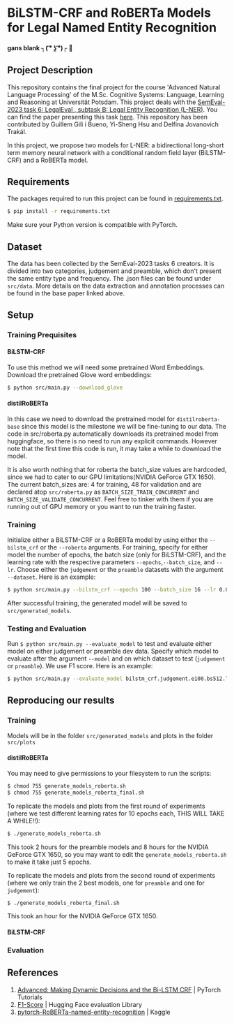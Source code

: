 # BiLSTM-CRF and RoBERTa Models for Legal Named Entity Recognition
#### gans blank  ┐( ͡° ʖ̯ ͡°)┌ :swan:
## Project Description
This repository contains the final project for the course 'Advanced Natural Language Processing' of the M.Sc. Cognitive Systems: Language, Learning and Reasoning at Universität Potsdam.
This project deals with the [SemEval-2023 task 6: LegalEval , subtask B: Legal Entity Recognition (L-NER)](https://sites.google.com/view/legaleval/home#h.fbpoqsn0hjeh). You can find the paper presenting this task [here](https://aclanthology.org/2022.nllp-1.15/). This repository has been contributed by Guillem Gili i Bueno, Yi-Sheng Hsu and Delfina Jovanovich Trakál.

In this project, we propose two models for L-NER: a bidirectional long-short term memory neural network with a conditional random field layer (BiLSTM-CRF) and a RoBERTa model.
## Requirements
The packages required to run this project can be found in [requirements.txt](requirements.txt).
```bash
$ pip install -r requirements.txt
```
Make sure your Python version is compatible with PyTorch.

## Dataset
The data has been collected by the SemEval-2023 tasks 6 creators. It is divided into two categories, judgement and preamble, which don't present the same entity type and frequency. The .json files can be found under `src/data`.
More details on the data extraction and annotation processes can be found in the base paper linked above.

## Setup

### Training Prequisites

#### BiLSTM-CRF

To use this method we will need some pretrained Word Embeddings. Download the pretrained Glove word embeddings:
```bash
$ python src/main.py --download_glove
```
#### distilRoBERTa

In this case we need to download the pretrained model for `distilroberta-base` since this model is the milestone we will be fine-tuning to our data. The code in src/roberta.py automatically downloads its pretrained model from huggingface, so there is no need to run any explicit commands. However note that the first time this code is run, it may take a while to download the model.

It is also worth nothing that for roberta the batch\_size values are hardcoded, since we had to cater to our GPU limitations(NVIDIA GeForce GTX 1650). The current batch\_sizes are: 4 for training, 48 for validation and are declared atop `src/roberta.py` as `BATCH_SIZE_TRAIN_CONCURRENT` and `BATCH_SIZE_VALIDATE_CONCURRENT`. Feel free to tinker with them if you are running out of GPU memory or you want to run the training faster.

### Training 

Initialize either a BiLSTM-CRF or a RoBERTa model by using either the `--bilstm_crf` or the `--roberta` arguments. For training, specify for either model the number of epochs, the batch size (only for BiLSTM-CRF), and the learning rate with the respective parameters `--epochs`,`--batch_size`, and `--lr`. Choose either the `judgement` or the `preamble` datasets with the argument `--dataset`. Here is an example:
```bash
$ python src/main.py --bilstm_crf --epochs 100 --batch_size 16 --lr 0.001 --dataset judgement
```
After successful training, the generated model will be saved to `src/generated_models`.

### Testing and Evaluation

Run `$ python src/main.py --evaluate_model` to test and evaluate either model on either judgement or preamble dev data. Specify which model to evaluate after the argument `--model` and on which dataset to test (`judgement` or `preamble`). We use F1 score. Here is an example:

```bash
$ python src/main.py --evaluate_model bilstm_crf.judgement.e100.bs512.lr0.001 --model judgement
```

## Reproducing our results

### Training

Models will be in the folder  `src/generated_models` and plots in the folder `src/plots`

#### distilRoBERTa

You may need to give permissions to your filesystem to run the scripts:

```bash
$ chmod 755 generate_models_roberta.sh
$ chmod 755 generate_models_roberta_final.sh
```

To replicate the models and plots from the first round of experiments (where we test different learning rates for 10 epochs each, THIS WILL TAKE A WHILE!!):

```bash
$ ./generate_models_roberta.sh
```

This took 2 hours for the preamble models and 8 hours for the NVIDIA GeForce GTX 1650, so you may want to edit the `generate_models_roberta.sh` to make it take just 5 epochs.

To replicate the models and plots from the second round of experiments (where we only train the 2 best models, one for `preamble` and one for `judgement`):

```bash
$ ./generate_models_roberta_final.sh
```

This took an hour for the NVIDIA GeForce GTX 1650.

#### BiLSTM-CRF


### Evaluation


## References
1. [Advanced: Making Dynamic Decisions and the Bi-LSTM CRF](https://pytorch.org/tutorials/beginner/nlp/advanced_tutorial.html) | PyTorch Tutorials
2. [F1-Score](https://huggingface.co/docs/evaluate/index) | Hugging Face evaluation Library
3. [pytorch-RoBERTa-named-entity-recognition](https://www.kaggle.com/code/eriknovak/pytorch-roberta-named-entity-recognition) | Kaggle
